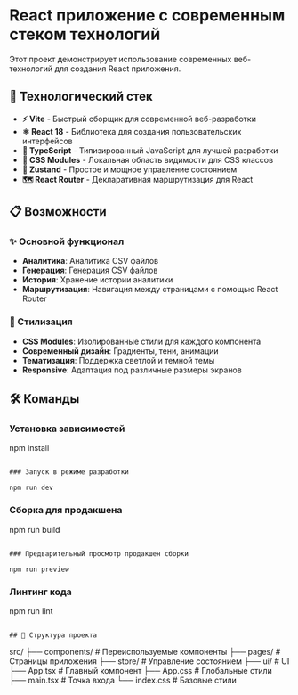 # React приложение с современным стеком технологий

Этот проект демонстрирует использование современных веб-технологий для создания React приложения.

## 🚀 Технологический стек

- **⚡ Vite** - Быстрый сборщик для современной веб-разработки
- **⚛️ React 18** - Библиотека для создания пользовательских интерфейсов
- **📘 TypeScript** - Типизированный JavaScript для лучшей разработки
- **🎨 CSS Modules** - Локальная область видимости для CSS классов
- **🐻 Zustand** - Простое и мощное управление состоянием
- **🗺️ React Router** - Декларативная маршрутизация для React

## 📋 Возможности

### ✨ Основной функционал

- **Аналитика**: Аналитика CSV файлов
- **Генерация**: Генерация CSV файлов
- **История**: Хранение истории аналитики
- **Маршрутизация**: Навигация между страницами с помощью React Router

### 🎨 Стилизация

- **CSS Modules**: Изолированные стили для каждого компонента
- **Современный дизайн**: Градиенты, тени, анимации
- **Тематизация**: Поддержка светлой и темной темы
- **Responsive**: Адаптация под различные размеры экранов

## 🛠️ Команды

### Установка зависимостей

npm install

```

### Запуск в режиме разработки

npm run dev
```

### Сборка для продакшена

npm run build

```

### Предварительный просмотр продакшен сборки

npm run preview
```

### Линтинг кода

npm run lint

```

## 📁 Структура проекта

```

src/
├── components/ # Переиспользуемые компоненты
├── pages/ # Страницы приложения
├── store/ # Управление состоянием
├── ui/ # UI
├── App.tsx # Главный компонент
├── App.css # Глобальные стили
├── main.tsx # Точка входа
└── index.css # Базовые стили

```

```
